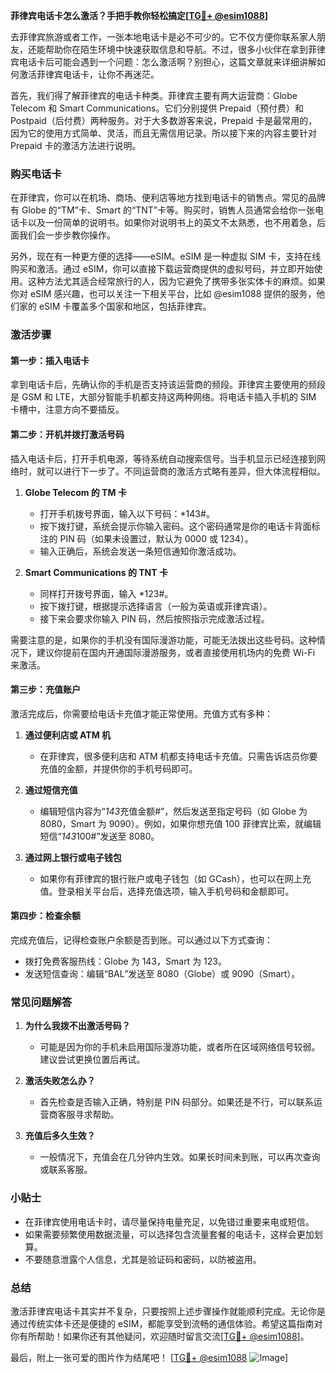 **菲律宾电话卡怎么激活？手把手教你轻松搞定[[TG💪+ @esim1088](https://t.me/s/esim1088)]**

去菲律宾旅游或者工作，一张本地电话卡是必不可少的。它不仅方便你联系家人朋友，还能帮助你在陌生环境中快速获取信息和导航。不过，很多小伙伴在拿到菲律宾电话卡后可能会遇到一个问题：怎么激活啊？别担心，这篇文章就来详细讲解如何激活菲律宾电话卡，让你不再迷茫。

首先，我们得了解菲律宾的电话卡种类。菲律宾主要有两大运营商：Globe Telecom 和 Smart Communications。它们分别提供 Prepaid（预付费）和 Postpaid（后付费）两种服务。对于大多数游客来说，Prepaid 卡是最常用的，因为它的使用方式简单、灵活，而且无需信用记录。所以接下来的内容主要针对 Prepaid 卡的激活方法进行说明。

### **购买电话卡**
在菲律宾，你可以在机场、商场、便利店等地方找到电话卡的销售点。常见的品牌有 Globe 的“TM”卡、Smart 的“TNT”卡等。购买时，销售人员通常会给你一张电话卡以及一份简单的说明书。如果你对说明书上的英文不太熟悉，也不用着急，后面我们会一步步教你操作。

另外，现在有一种更方便的选择——eSIM。eSIM 是一种虚拟 SIM 卡，支持在线购买和激活。通过 eSIM，你可以直接下载运营商提供的虚拟号码，并立即开始使用。这种方法尤其适合经常旅行的人，因为它避免了携带多张实体卡的麻烦。如果你对 eSIM 感兴趣，也可以关注一下相关平台，比如 @esim1088 提供的服务，他们家的 eSIM 卡覆盖多个国家和地区，包括菲律宾。

### **激活步骤**
#### **第一步：插入电话卡**
拿到电话卡后，先确认你的手机是否支持该运营商的频段。菲律宾主要使用的频段是 GSM 和 LTE，大部分智能手机都支持这两种网络。将电话卡插入手机的 SIM 卡槽中，注意方向不要插反。

#### **第二步：开机并拨打激活号码**
插入电话卡后，打开手机电源，等待系统自动搜索信号。当手机显示已经连接到网络时，就可以进行下一步了。不同运营商的激活方式略有差异，但大体流程相似。

1. **Globe Telecom 的 TM 卡**
   - 打开手机拨号界面，输入以下号码：*143#。
   - 按下拨打键，系统会提示你输入密码。这个密码通常是你的电话卡背面标注的 PIN 码（如果未设置过，默认为 0000 或 1234）。
   - 输入正确后，系统会发送一条短信通知你激活成功。

2. **Smart Communications 的 TNT 卡**
   - 同样打开拨号界面，输入 *123#。
   - 按下拨打键，根据提示选择语言（一般为英语或菲律宾语）。
   - 接下来会要求你输入 PIN 码，然后按照指示完成激活过程。

需要注意的是，如果你的手机没有国际漫游功能，可能无法拨出这些号码。这种情况下，建议你提前在国内开通国际漫游服务，或者直接使用机场内的免费 Wi-Fi 来激活。

#### **第三步：充值账户**
激活完成后，你需要给电话卡充值才能正常使用。充值方式有多种：

1. **通过便利店或 ATM 机**
   - 在菲律宾，很多便利店和 ATM 机都支持电话卡充值。只需告诉店员你要充值的金额，并提供你的手机号码即可。

2. **通过短信充值**
   - 编辑短信内容为“*143*充值金额#”，然后发送至指定号码（如 Globe 为 8080，Smart 为 9090）。例如，如果你想充值 100 菲律宾比索，就编辑短信“*143*100#”发送至 8080。

3. **通过网上银行或电子钱包**
   - 如果你有菲律宾的银行账户或电子钱包（如 GCash），也可以在网上充值。登录相关平台后，选择充值选项，输入手机号码和金额即可。

#### **第四步：检查余额**
完成充值后，记得检查账户余额是否到账。可以通过以下方式查询：

- 拨打免费客服热线：Globe 为 143，Smart 为 123。
- 发送短信查询：编辑“BAL”发送至 8080（Globe）或 9090（Smart）。

### **常见问题解答**
1. **为什么我拨不出激活号码？**
   - 可能是因为你的手机未启用国际漫游功能，或者所在区域网络信号较弱。建议尝试更换位置后再试。

2. **激活失败怎么办？**
   - 首先检查是否输入正确，特别是 PIN 码部分。如果还是不行，可以联系运营商客服寻求帮助。

3. **充值后多久生效？**
   - 一般情况下，充值会在几分钟内生效。如果长时间未到账，可以再次查询或联系客服。

### **小贴士**
- 在菲律宾使用电话卡时，请尽量保持电量充足，以免错过重要来电或短信。
- 如果需要频繁使用数据流量，可以选择包含流量套餐的电话卡，这样会更加划算。
- 不要随意泄露个人信息，尤其是验证码和密码，以防被盗用。

### **总结**
激活菲律宾电话卡其实并不复杂，只要按照上述步骤操作就能顺利完成。无论你是通过传统实体卡还是便捷的 eSIM，都能享受到流畅的通信体验。希望这篇指南对你有所帮助！如果你还有其他疑问，欢迎随时留言交流[[TG💪+ @esim1088](https://t.me/s/esim1088)]。

最后，附上一张可爱的图片作为结尾吧！
[[TG💪+ @esim1088](https://t.me/s/esim1088) ![Image](https://i.postimg.cc/4NQfJmqS/Snipaste-2025-05-13-00-14-12.png)]
